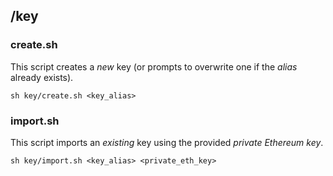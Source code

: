 ## /key

### create.sh

This script creates a _new_ key (or prompts to overwrite one if the _alias_ already exists).

```
sh key/create.sh <key_alias>
```

### import.sh

This script imports an _existing_ key using the provided _private Ethereum key_.

```
sh key/import.sh <key_alias> <private_eth_key>
```
